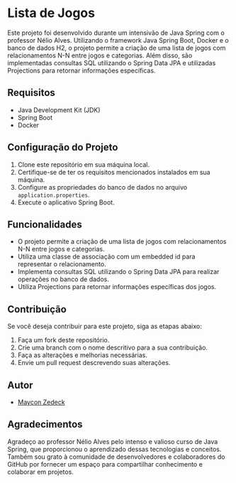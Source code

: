# Lista de Jogos

Este projeto foi desenvolvido durante um intensivão de Java Spring com o professor Nélio Alves. Utilizando o framework Java Spring Boot, Docker e o banco de dados H2, o projeto permite a criação de uma lista de jogos com relacionamentos N-N entre jogos e categorias. Além disso, são implementadas consultas SQL utilizando o Spring Data JPA e utilizadas Projections para retornar informações específicas.

## Requisitos

- Java Development Kit (JDK)
- Spring Boot
- Docker

## Configuração do Projeto

1. Clone este repositório em sua máquina local.
2. Certifique-se de ter os requisitos mencionados instalados em sua máquina.
3. Configure as propriedades do banco de dados no arquivo `application.properties`.
4. Execute o aplicativo Spring Boot.

## Funcionalidades

- O projeto permite a criação de uma lista de jogos com relacionamentos N-N entre jogos e categorias.
- Utiliza uma classe de associação com um embedded id para representar o relacionamento.
- Implementa consultas SQL utilizando o Spring Data JPA para realizar operações no banco de dados.
- Utiliza Projections para retornar informações específicas dos jogos.

## Contribuição

Se você deseja contribuir para este projeto, siga as etapas abaixo:

1. Faça um fork deste repositório.
2. Crie uma branch com o nome descritivo para a sua contribuição.
3. Faça as alterações e melhorias necessárias.
4. Envie um pull request descrevendo suas alterações.

## Autor

- [Maycon Zedeck](https://github.com/Mayconzedeck)

## Agradecimentos

Agradeço ao professor Nélio Alves pelo intenso e valioso curso de Java Spring, que proporcionou o aprendizado dessas tecnologias e conceitos. Também sou grato à comunidade de desenvolvedores e colaboradores do GitHub por fornecer um espaço para compartilhar conhecimento e colaborar em projetos.
